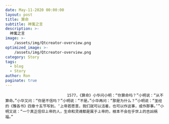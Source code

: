 ```yaml
---
date: May-11-2020 00:00:00
layout: post
title: 算命
subtitle: 神寓之言
description: >-
  神寓之言
image: >-
    /assets/img/Qtcreator-overview.png
optimized_image: >-
    /assets/img/Qtcreator-overview.png
category: Story
tags:
  - blog
  - Story
author: Ron
paginate: true
---
```


							　　1577，《算命》小华问小明：“你算命吗？”小明说：“从不算命。”小华又问：“你是不信吗？”小明说：“不是。”小华再问：“那是为什么？”小明说：“圣经的《雅各书》四章十五节写到，‘上帝若愿意，我们就可以活着，也可以作这事，或作那事。’”小明又说：“一个真正信仰上帝的人，生命和灵魂都是属于上帝的，根本不会在乎世上的吉凶祸福。”
							
							
						